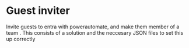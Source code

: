 # Guest inviter
Invite guests to entra with powerautomate, and make them member of a team . This consists of a solution and the neccesary JSON files to set this up correctly
